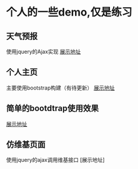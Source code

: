# 个人的一些demo,仅是练习
## 天气预报
使用jquery的Ajax实现
[展示地址]()
## 个人主页
主要使用bootstrap构建（有待更新）
[展示地址]()
## 简单的bootdtrap使用效果
[展示地址]()
## 仿维基页面
使用jquery的ajax调用维基接口
[展示地址]






